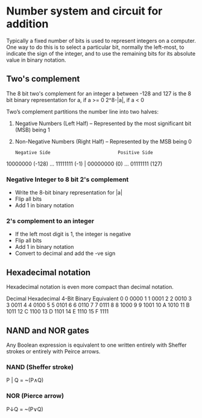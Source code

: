 # Number system and circuit for addition

Typically a fixed number of bits is used to represent integers on a computer. One way to
do this is to select a particular bit, normally the left-most, to indicate the sign of the integer,
and to use the remaining bits for its absolute value in binary notation.

## Two's complement

The 8 bit two's complement for an integer a between -128 and 127 is the 8 bit binary representation for
        a, if a >= 0
        2^8-|a|, if a < 0 


Two’s complement partitions the number line into two halves:

1.	Negative Numbers (Left Half) – Represented by the most significant bit (MSB) being 1
2.	Non-Negative Numbers (Right Half) – Represented by the MSB being 0 

        Negative Side                         Positive Side
10000000 (-128)  ...  11111111 (-1) | 00000000 (0) ... 01111111 (127)

### Negative Integer to 8 bit 2's complement

- Write the 8-bit binary representation for |a|
- Flip all bits
- Add 1 in binary notation

### 2's complement to an integer

- If the left most digit is 1, the integer is negative
- Flip all bits
- Add 1 in binary notation
- Convert to decimal and add the -ve sign

## Hexadecimal notation

Hexadecimal notation is even more compact than decimal notation.

Decimal     Hexadecimal     4-Bit Binary Equivalent
0               0                   0000
1               1                   0001
2               2                   0010
3               3                   0011
4               4                   0100
5               5                   0101
6               6                   0110
7               7                   0111
8               8                   1000
9               9                   1001
10              A                   1010
11              B                   1011
12              C                   1100
13              D                   1101
14              E                   1110
15              F                   1111

## NAND and NOR gates

Any Boolean expression is equivalent to one written entirely with Sheffer strokes or entirely with Peirce arrows.

### NAND (Sheffer stroke)

P | Q = ~(P∧Q)

### NOR (Pierce arrow)

P↓Q = ~(P∨Q)
